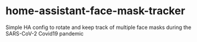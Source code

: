 # home-assistant-face-mask-tracker
Simple HA config to rotate and keep track of multiple face masks during the SARS-CoV-2 Covid19 pandemic
